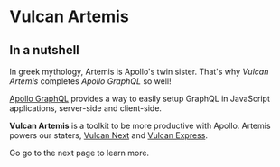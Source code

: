 # Vulcan Artemis

## In a nutshell

In greek mythology, Artemis is Apollo's twin sister. 
That's why *Vulcan Artemis* completes *Apollo GraphQL* so well!

[Apollo GraphQL](https://www.apollographql.com/) provides a way to easily setup GraphQL in JavaScript applications, server-side and client-side.

**Vulcan Artemis** is a toolkit to be more productive with Apollo.
Artemis powers our staters, [Vulcan Next](../vulcan-next) and [Vulcan Express](../vulcan-express/).

Go go to the next page to learn more.